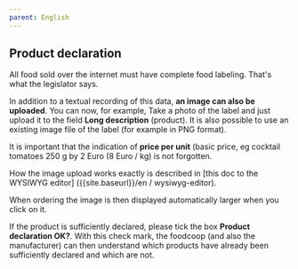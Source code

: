 ```yaml
---
parent: English
---
```

## Product declaration

All food sold over the internet must have complete food labeling. That's what the legislator says.

In addition to a textual recording of this data, **an image can also be uploaded**. You can now, for example, Take a photo of the label and just upload it to the field **Long description** (product). It is also possible to use an existing image file of the label (for example in PNG format).

It is important that the indication of **price per unit** (basic price, eg cocktail tomatoes 250 g by 2 Euro (8 Euro / kg) is not forgotten.

How the image upload works exactly is described in [this doc to the WYSIWYG editor] ({{site.baseurl}}/en / wysiwyg-editor).

When ordering the image is then displayed automatically larger when you click on it.

If the product is sufficiently declared, please tick the box **Product declaration OK?**. With this check mark, the foodcoop (and also the manufacturer) can then understand which products have already been sufficiently declared and which are not.
